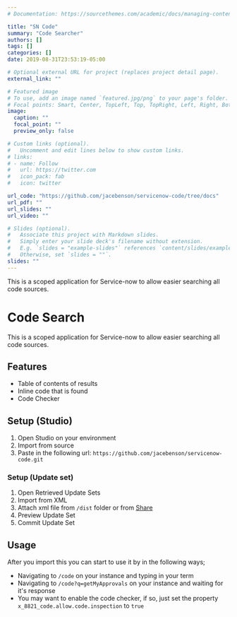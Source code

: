 ```yaml
---
# Documentation: https://sourcethemes.com/academic/docs/managing-content/

title: "SN Code"
summary: "Code Searcher"
authors: []
tags: []
categories: []
date: 2019-08-31T23:53:19-05:00

# Optional external URL for project (replaces project detail page).
external_link: ""

# Featured image
# To use, add an image named `featured.jpg/png` to your page's folder.
# Focal points: Smart, Center, TopLeft, Top, TopRight, Left, Right, BottomLeft, Bottom, BottomRight.
image:
  caption: ""
  focal_point: ""
  preview_only: false

# Custom links (optional).
#   Uncomment and edit lines below to show custom links.
# links:
# - name: Follow
#   url: https://twitter.com
#   icon_pack: fab
#   icon: twitter

url_code: "https://github.com/jacebenson/servicenow-code/tree/docs"
url_pdf: ""
url_slides: ""
url_video: ""

# Slides (optional).
#   Associate this project with Markdown slides.
#   Simply enter your slide deck's filename without extension.
#   E.g. `slides = "example-slides"` references `content/slides/example-slides.md`.
#   Otherwise, set `slides = ""`.
slides: ""
---
```


This is a scoped application for Service-now to allow easier searching all code sources.

# Code Search

This is a scoped application for Service-now to allow easier searching all code sources.

## Features

- Table of contents of results
- Inline code that is found
- Code Checker

## Setup (Studio)

1. Open Studio on your environment
1. Import from source
1. Paste in the following url: `https://github.com/jacebenson/servicenow-code.git`

### Setup (Update set)

1. Open Retrieved Update Sets
1. Import from XML
1. Attach xml file from `/dist` folder or from [Share](https://developer.servicenow.com/app.do#!/share/contents/7596230_code_share_for_sp?v=2.3&t=PRODUCT_DETAILS)
1. Preview Update Set
1. Commit Update Set

## Usage

After you import this you can start to use it by in the following ways;

- Navigating to `/code` on your instance and typing in your term
- Navigating to `/code?q=getMyApprovals` on your instance and waiting for it's response
- You may want to enable the code checker, if so, just set the property `x_8821_code.allow.code.inspection` to `true`

